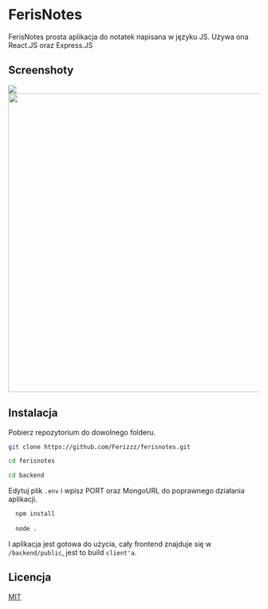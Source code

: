 # FerisNotes

FerisNotes prosta aplikacja do notatek napisana w języku JS. Używa ona React.JS oraz Express.JS

## Screenshoty

<img src="https://github.com/Ferizzz/ferisnotes/blob/main/screenshots/computer.png">
<img src="https://github.com/Ferizzz/ferisnotes/blob/main/screenshots/phone.jpg" height="600px">


## Instalacja

Pobierz repozytorium do dowolnego folderu.

```bash
git clone https://github.com/Ferizzz/ferisnotes.git

cd ferisnotes

cd backend
```

Edytuj plik `.env` i wpisz PORT oraz MongoURL do poprawnego działania aplikacji.

```bash
  npm install
  
  node .
```

I aplikacja jest gotowa do użycia, cały frontend znajduje się w `/backend/public`, jest to build `client'a`.

## Licencja
[MIT](https://choosealicense.com/licenses/mit/)
